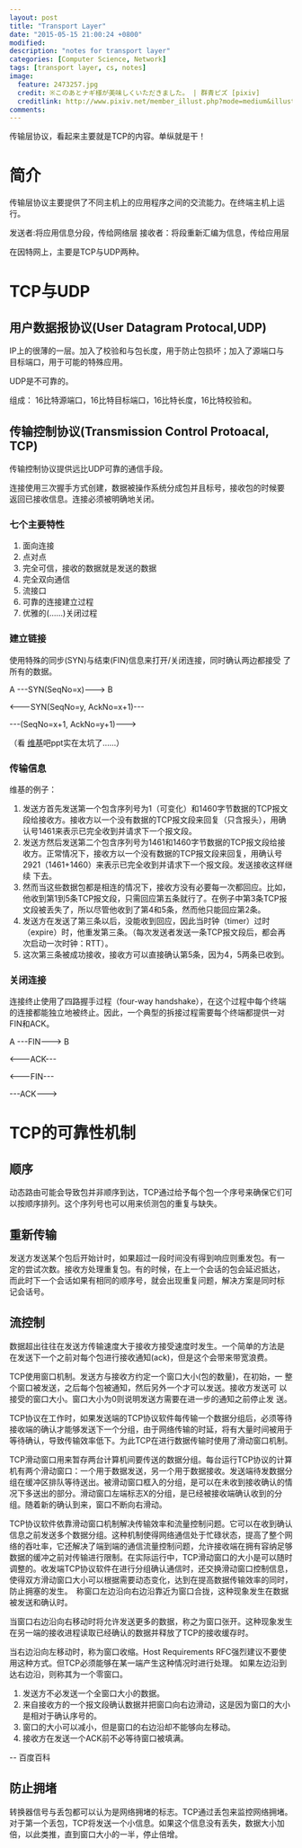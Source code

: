 ```yaml
---
layout: post
title: "Transport Layer"
date: "2015-05-15 21:00:24 +0800"
modified: 
description: "notes for transport layer"
categories: [Computer Science, Network]
tags: [transport layer, cs, notes]
image:
  feature: 2473257.jpg
  credit: ※このあとナギ様が美味しくいただきました。 | 群青ピズ [pixiv]
  creditlink: http://www.pixiv.net/member_illust.php?mode=medium&illust_id=2473257
comments: 
---
```



传输层协议，看起来主要就是TCP的内容。单纵就是干！

# 简介

传输层协议主要提供了不同主机上的应用程序之间的交流能力。在终端主机上运
行。

发送者:将应用信息分段，传给网络层
接收者：将段重新汇编为信息，传给应用层

在因特网上，主要是TCP与UDP两种。


# TCP与UDP

## 用户数据报协议(User Datagram Protocal,UDP)

IP上的很薄的一层。加入了校验和与包长度，用于防止包损坏；加入了源端口与
目标端口，用于可能的特殊应用。

UDP是不可靠的。

组成：
16比特源端口，16比特目标端口，16比特长度，16比特校验和。


## 传输控制协议(Transmission Control Protoacal, TCP)

传输控制协议提供远比UDP可靠的通信手段。


连接使用三次握手方式创建，数据被操作系统分成包并且标号，接收包的时候要
返回已接收信息。连接必须被明确地关闭。

### 七个主要特性

1. 面向连接
2. 点对点
3. 完全可信，接收的数据就是发送的数据
4. 完全双向通信
5. 流接口
6. 可靠的连接建立过程
7. 优雅的(……)关闭过程

### 建立链接

使用特殊的同步(SYN)与结束(FIN)信息来打开/关闭连接，同时确认两边都接受
了所有的数据。

A      ---SYN(SeqNo=x)--->        B

  <---SYN(SeqNo=y, AckNo=x+1)---
  
  ---(SeqNo=x+1, AckNo=y+1)---> 

（看
[维基](http://zh.wikipedia.org/wiki/%E4%BC%A0%E8%BE%93%E6%8E%A7%E5%88%B6%E5%8D%8F%E8%AE%AE)吧ppt实在太坑了……）

### 传输信息

维基的例子：


1. 发送方首先发送第一个包含序列号为1（可变化）和1460字节数据的TCP报文段给接收方。接收方以一个没有数据的TCP报文段来回复（只含报头），用确认号1461来表示已完全收到并请求下一个报文段。
2. 发送方然后发送第二个包含序列号为1461和1460字节数据的TCP报文段给接收方。正常情况下，接收方以一个没有数据的TCP报文段来回复，用确认号2921（1461+1460）来表示已完全收到并请求下一个报文段。发送接收这样继续
下去。
3. 然而当这些数据包都是相连的情况下，接收方没有必要每一次都回应。比如，他收到第1到5条TCP报文段，只需回应第五条就行了。在例子中第3条TCP报文段被丢失了，所以尽管他收到了第4和5条，然而他只能回应第2条。
4. 发送方在发送了第三条以后，没能收到回应，因此当时钟（timer）过时（expire）时，他重发第三条。（每次发送者发送一条TCP报文段后，都会再次启动一次时钟：RTT）。
5. 这次第三条被成功接收，接收方可以直接确认第5条，因为4，5两条已收到。


### 关闭连接

连接终止使用了四路握手过程（four-way handshake），在这个过程中每个终端的连接都能独立地被终止。因此，一个典型的拆接过程需要每个终端都提供一对FIN和ACK。

A  ---FIN--->  B

   <---ACK---
   
   <---FIN---
   
   ---ACK--->

# TCP的可靠性机制

## 顺序

动态路由可能会导致包并非顺序到达，TCP通过给予每个包一个序号来确保它们可以按顺序排列。这个序列号也可以用来侦测包的重复与缺失。


## 重新传输

发送方发送某个包后开始计时，如果超过一段时间没有得到响应则重发包。有一
定的尝试次数。接收方处理重复包。有的时候，在上一个会话的包会延迟抵达，
而此时下一个会话如果有相同的顺序号，就会出现重复问题，解决方案是同时标
记会话号。

## 流控制

数据超出往往在发送方传输速度大于接收方接受速度时发生。一个简单的方法是
在发送下一个之前对每个包进行接收通知(ack)，但是这个会带来带宽浪费。

TCP使用窗口机制。发送方与接收方约定一个窗口大小(包的数量)，在初始，一
整个窗口被发送，之后每个包被通知，然后另外一个才可以发送。接收方发送可
以接受的窗口大小。窗口大小为0则说明发送方需要在进一步的通知之前停止发
送。


TCP协议在工作时，如果发送端的TCP协议软件每传输一个数据分组后，必须等待接收端的确认才能够发送下一个分组，由于网络传输的时延，将有大量时间被用于等待确认，导致传输效率低下。为此TCP在进行数据传输时使用了滑动窗口机制。

TCP滑动窗口用来暂存两台计算机间要传送的数据分组。每台运行TCP协议的计算机有两个滑动窗口：一个用于数据发送，另一个用于数据接收。发送端待发数据分组在缓冲区排队等待送出。被滑动窗口框入的分组，是可以在未收到接收确认的情况下多送出的部分。滑动窗口左端标志X的分组，是已经被接收端确认收到的分组。随着新的确认到来，窗口不断向右滑动。

TCP协议软件依靠滑动窗口机制解决传输效率和流量控制问题。它可以在收到确认信息之前发送多个数据分组。这种机制使得网络通信处于忙碌状态，提高了整个网络的吞吐率，它还解决了端到端的通信流量控制问题，允许接收端在拥有容纳足够数据的缓冲之前对传输进行限制。在实际运行中，TCP滑动窗口的大小是可以随时调整的。收发端TCP协议软件在进行分组确认通信时，还交换滑动窗口控制信息，使得双方滑动窗口大小可以根据需要动态变化，达到在提高数据传输效率的同时，防止拥塞的发生。　称窗口左边沿向右边沿靠近为窗口合拢，这种现象发生在数据被发送和确认时。

当窗口右边沿向右移动时将允许发送更多的数据，称之为窗口张开。这种现象发生在另一端的接收进程读取已经确认的数据并释放了TCP的接收缓存时。

当右边沿向左移动时，称为窗口收缩。Host Requirements RFC强烈建议不要使用这种方式。但TCP必须能够在某一端产生这种情况时进行处理。
如果左边沿到达右边沿，则称其为一个零窗口。

1. 发送方不必发送一个全窗口大小的数据。
2. 来自接收方的一个报文段确认数据并把窗口向右边滑动，这是因为窗口的大小是相对于确认序号的。
3. 窗口的大小可以减小，但是窗口的右边沿却不能够向左移动。
4. 接收方在发送一个ACK前不必等待窗口被填满。

-- 百度百科

## 防止拥堵

转换器信号与丢包都可以认为是网络拥堵的标志。TCP通过丢包来监控网络拥堵。对于第一个丢包，TCP将发送一个小信息。如果这个信息没有丢失，数据大小加倍，以此类推，直到窗口大小的一半，停止倍增。

